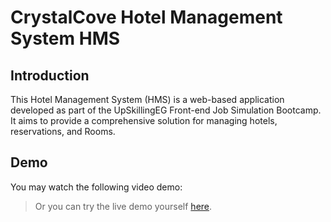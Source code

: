 # CrystalCove Hotel Management System HMS

## Introduction

This Hotel Management System (HMS) is a web-based application developed as part of the UpSkillingEG Front-end Job Simulation Bootcamp. It aims to provide a comprehensive solution for managing hotels, reservations, and Rooms.

## Demo

You may watch the following video demo:


> Or you can try the live demo yourself [here](https://upskilling-hms-crystalcove.netlify.app/).
